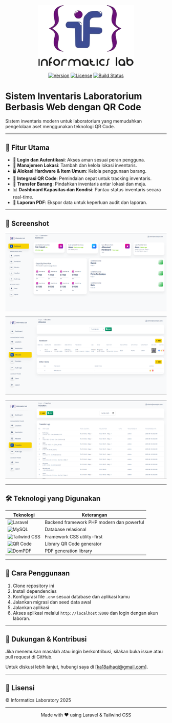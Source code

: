 <p align="center">
  <a href="#" target="_blank">
    <img src="/public/assets/screenshots/logo-iflab.png" width="300" alt="Sistem Inventaris Logo" />
  </a>
</p>

<p align="center">
  <a href="#"><img src="https://img.shields.io/badge/version-1.0.0-blue" alt="Version"></a>
  <a href="#"><img src="https://img.shields.io/badge/license-MIT-green" alt="License"></a>
  <a href="#"><img src="https://img.shields.io/badge/build-passing-brightgreen" alt="Build Status"></a>
</p>

# Sistem Inventaris Laboratorium Berbasis Web dengan QR Code

Sistem inventaris modern untuk laboratorium yang memudahkan pengelolaan aset menggunakan teknologi QR Code.

---

## 🚀 Fitur Utama

- 🔐 **Login dan Autentikasi**: Akses aman sesuai peran pengguna.
- 📍 **Manajemen Lokasi**: Tambah dan kelola lokasi inventaris.
- 🖥️ **Alokasi Hardware & Item Umum**: Kelola penggunaan barang.
- 📱 **Integrasi QR Code**: Pemindaian cepat untuk tracking inventaris.
- 🔄 **Transfer Barang**: Pindahkan inventaris antar lokasi dan meja.
- 📊 **Dashboard Kapasitas dan Kondisi**: Pantau status inventaris secara real-time.
- 📄 **Laporan PDF**: Ekspor data untuk keperluan audit dan laporan.

---

## 🎨 Screenshot

<p align="center">
  <img src="/public/assets/screenshots/dashboard.png" alt="Dashboard" width="600" />
</p>

<p align="center">
  <img src="/public/assets/screenshots/scan-qr.png" alt="Scan QR Code" width="600" />
</p>

<p align="center">
  <img src="/public/assets/screenshots/transfer.png" alt="Transfer Barang" width="600" />
</p>


---

## 🛠️ Teknologi yang Digunakan

| Teknologi      | Keterangan                                   |
|----------------|----------------------------------------------|
| ![Laravel](https://img.shields.io/badge/-Laravel-red?logo=laravel&logoColor=white)  | Backend framework PHP modern dan powerful |
| ![MySQL](https://img.shields.io/badge/-MySQL-blue?logo=mysql&logoColor=white)       | Database relasional                        |
| ![Tailwind CSS](https://img.shields.io/badge/-Tailwind_CSS-blue?logo=tailwind-css&logoColor=white) | Framework CSS utility-first                |
| ![QR Code](https://img.shields.io/badge/-QR_Code-black?logo=qr-code&logoColor=white) | Library QR Code generator      |
| ![DomPDF](https://img.shields.io/badge/-DomPDF-orange?logo=php&logoColor=white)     | PDF generation library                     |

---

## 📖 Cara Penggunaan

1. Clone repository ini  
2. Install dependencies  
3. Konfigurasi file `.env` sesuai database dan aplikasi kamu  
4. Jalankan migrasi dan seed data awal  
5. Jalankan aplikasi  
6. Akses aplikasi melalui `http://localhost:8000` dan login dengan akun laboran.

---

## 💬 Dukungan & Kontribusi

Jika menemukan masalah atau ingin berkontribusi, silakan buka issue atau pull request di GitHub.

Untuk diskusi lebih lanjut, hubungi saya di [ka18aihaqi@gmail.com].

---

## 📄 Lisensi

© Informatics Laboratory 2025

---

<p align="center">
Made with ❤️ using Laravel & Tailwind CSS
</p>
